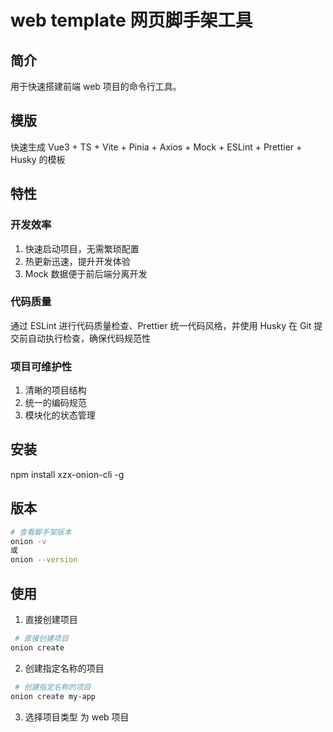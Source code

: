 # web template 网页脚手架工具

## 简介

用于快速搭建前端 web 项目的命令行工具。

## 模版

快速生成 Vue3 + TS + Vite + Pinia + Axios + Mock + ESLint + Prettier + Husky 的模板

## 特性

### 开发效率

1. 快速启动项目，无需繁琐配置
2. 热更新迅速，提升开发体验
3. Mock 数据便于前后端分离开发

### 代码质量

通过 ESLint 进行代码质量检查、Prettier 统一代码风格，并使用 Husky 在 Git 提交前自动执行检查，确保代码规范性

### 项目可维护性

1. 清晰的项目结构
2. 统一的编码规范
3. 模块化的状态管理

## 安装

npm install xzx-onion-cli -g

## 版本

```bash
# 查看脚手架版本
onion -v
或
onion --version
```

## 使用

1. 直接创建项目

```bash
 # 直接创建项目
onion create
```

2. 创建指定名称的项目

```bash
 # 创建指定名称的项目
onion create my-app
```

3.  选择项目类型 为 web 项目
